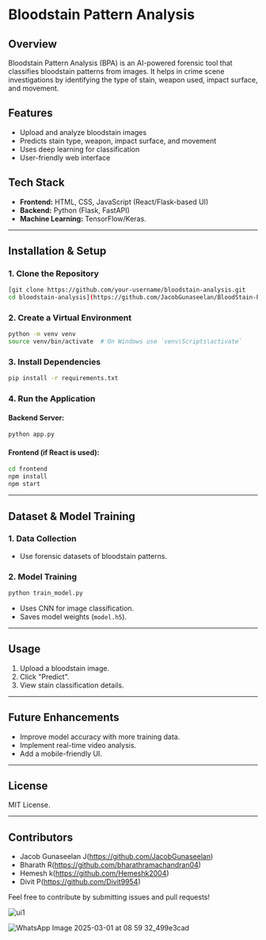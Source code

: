 # Bloodstain Pattern Analysis

## Overview
Bloodstain Pattern Analysis (BPA) is an AI-powered forensic tool that classifies bloodstain patterns from images. It helps in crime scene investigations by identifying the type of stain, weapon used, impact surface, and movement.

## Features
- Upload and analyze bloodstain images
- Predicts stain type, weapon, impact surface, and movement
- Uses deep learning for classification
- User-friendly web interface

## Tech Stack
- **Frontend:** HTML, CSS, JavaScript (React/Flask-based UI)
- **Backend:** Python (Flask, FastAPI)
- **Machine Learning:** TensorFlow/Keras.

---

## Installation & Setup
### 1. Clone the Repository
```bash
[git clone https://github.com/your-username/bloodstain-analysis.git
cd bloodstain-analysis](https://github.com/JacobGunaseelan/BloodStain-Pattern-Analysis)
```

### 2. Create a Virtual Environment
```bash
python -m venv venv
source venv/bin/activate  # On Windows use `venv\Scripts\activate`
```

### 3. Install Dependencies
```bash
pip install -r requirements.txt
```

### 4. Run the Application
#### Backend Server:
```bash
python app.py
```
#### Frontend (if React is used):
```bash
cd frontend
npm install
npm start
```

---

## Dataset & Model Training
### 1. Data Collection
- Use forensic datasets of bloodstain patterns.

### 2. Model Training
```python
python train_model.py
```
- Uses CNN for image classification.
- Saves model weights (`model.h5`).

---

## Usage
1. Upload a bloodstain image.
2. Click "Predict".
3. View stain classification details.

---

## Future Enhancements
- Improve model accuracy with more training data.
- Implement real-time video analysis.
- Add a mobile-friendly UI.

---

## License
MIT License.

---

## Contributors
- Jacob Gunaseelan J(https://github.com/JacobGunaseelan)
- Bharath R(https://github.com/bharathramachandran04)
- Hemesh k(https://github.com/Hemeshk2004)
- Divit P(https://github.com/Divit9954)

Feel free to contribute by submitting issues and pull requests!

![ui1](https://github.com/user-attachments/assets/2e4b2047-1386-4360-9440-64384d8d26a0)

![WhatsApp Image 2025-03-01 at 08 59 32_499e3cad](https://github.com/user-attachments/assets/308ca1cb-7d10-4ff5-9a01-9d77210dd4fd)


